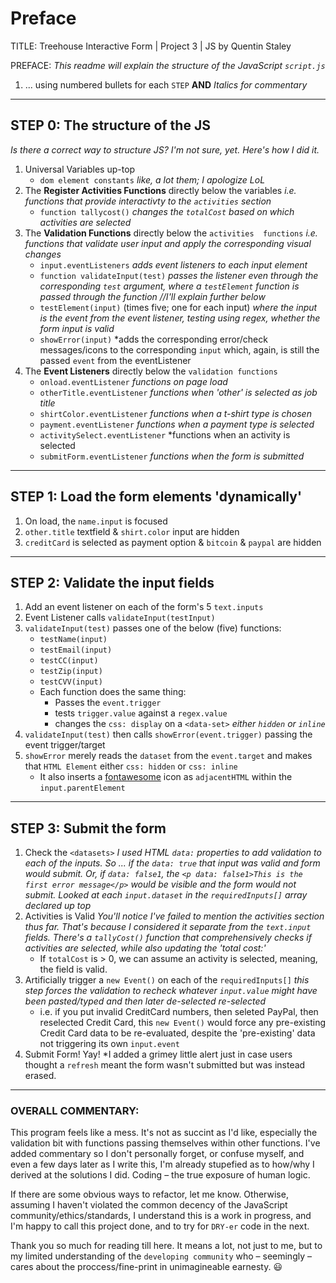 # Preface
TITLE: Treehouse Interactive Form | Project 3 | JS by Quentin Staley

PREFACE:
*This readme will explain the structure of the JavaScript `script.js`*
1. ... using numbered bullets for each `STEP`
**AND**
*Italics for commentary*

------

## STEP 0: The structure of the JS

*Is there a correct way to structure JS? I'm not sure, yet. Here's how I did it.*

1. Universal Variables up-top
    - `dom element constants` *like, a lot them; I apologize LoL*
2. The **Register Activities Functions** directly below the variables *i.e. functions that provide interactivty to the `activities` section*
    - `function tallycost()` *changes the `totalCost` based on which activities are selected*
3. The **Validation Functions** directly below the `activities  functions` *i.e. functions that validate user input and apply the corresponding visual changes*
    - `input.eventListeners` *adds event listeners to each input element*
    - `function validateInput(test)` *passes the listener even through the corresponding `test` argument, where a `testElement` function is passed through the function //I'll explain further below*
    - `testElement(input)` (times five; one for each input) *where the input is the event from the event listener, testing using regex, whether the form input is valid*
    - `showError(input)` *adds the corresponding error/check messages/icons to the corresponding `input` which, again, is still the passed `event` from the eventListener
4. The **Event Listeners** directly below the `validation functions` 
    - `onload.eventListener` *functions on page load* 
    - `otherTitle.eventListener` *functions when 'other' is selected as job title*
    - `shirtColor.eventListener` *functions when a t-shirt type is chosen*
    - `payment.eventListener` *functions when a payment type is selected*
    - `activitySelect.eventListener` *functions when an activity is selected
    - `submitForm.eventListener` *functions when the form is submitted* 

------ 

## STEP 1: Load the form elements 'dynamically' 

1. On load, the `name.input` is focused
2. `other.title` textfield & `shirt.color` input are hidden
3. `creditCard` is selected as payment option & `bitcoin` & `paypal` are hidden

------

## STEP 2: Validate the input fields

1. Add an event listener on each of the form's 5 `text.inputs`
2. Event Listener calls `validateInput(testInput)`
3. `validateInput(test)` passes one of the below (five) functions:
    - `testName(input)`
    - `testEmail(input)`
    - `testCC(input)`
    - `testZip(input)`
    - `testCVV(input)`
    - Each function does the same thing: 
        - Passes the `event.trigger`
        - tests `trigger.value` against a `regex.value`
        - changes the `css: display` on a `<data-set>` *either `hidden` or `inline`*
4. `validateInput(test)` then calls `showError(event.trigger)` passing the event trigger/target
5. `showError` merely reads the `dataset` from the `event.target` and makes that `HTML Element` either `css: hidden` or `css: inline` 
    - It also inserts a [fontawesome](fontawesome.com) icon as `adjacentHTML` within the `input.parentElement` 

------

## STEP 3: Submit the form

1. Check the `<datasets>` *I used HTML `data:` properties to add validation to each of the inputs. So ... if the `data: true` that input was valid and form would submit. Or, if `data: false1`, the `<p data: false1>This is the first error message</p>` would be visible and the form would not submit. Looked at each `input.dataset` in the `requiredInputs[]` array declared up top*
2. Activities is Valid *You'll notice I've failed to mention the activities section thus far. That's because I considered it separate from the `text.input` fields. There's a `tallyCost()` function that comprehensively checks if activities are selected, while also updating the 'total cost:'*
    - If `totalCost` is > 0, we can assume an activity is selected, meaning, the field is valid.
3. Artificially trigger a `new Event()` on each of the `requiredInputs[]` *this step forces the validation to recheck whatever `input.value` might have been pasted/typed and then later de-selected re-selected*
    - i.e. if you put invalid CreditCard numbers, then seleted PayPal, then reselected Credit Card, this `new Event()` would force any pre-existing Credit Card data to be re-evaluated, despite the 'pre-existing' data not triggering its own `input.event` 
4. Submit Form! Yay! *I added a grimey little alert just in case users thought a `refresh` meant the form wasn't submitted but was instead erased. 

------

### OVERALL COMMENTARY: 

This program feels like a mess. It's not as succint as I'd like, especially the validation bit with functions passing themselves within other functions. I've added commentary so I don't personally forget, or confuse myself, and even a few days later as I write this, I'm already stupefied as to how/why I derived at the solutions I did. Coding – the true exposure of human logic. 

If there are some obvious ways to refactor, let me know. Otherwise, assuming I haven't violated the common decency of the JavaScript community/ethics/standards, I understand this is a work in progress, and I'm happy to call this project done, and to try for `DRY-er` code in the next. 

Thank you so much for reading till here. It means a lot, not just to me, but to my limited understanding of the `developing community` who – seemingly – cares about the proccess/fine-print in unimagineable earnesty. :smiley:  